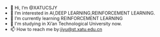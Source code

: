 - 👋 Hi, I’m @XATUCSJY
- 👀 I’m interested in AI,DEEP LEARNING,REINFORCEMENT LEARNING.
- 🌱 I’m currently learning REINFORCEMENT LEARNING
- 💞️ I'm studying in Xi’an Technological University now.
- 📫 How to reach me by:jiyu@st.xatu.edu.cn

<!---
XATUCSJY/XATUCSJY is a ✨ special ✨ repository because its `README.md` (this file) appears on your GitHub profile.
You can click the Preview link to take a look at your changes.
--->
